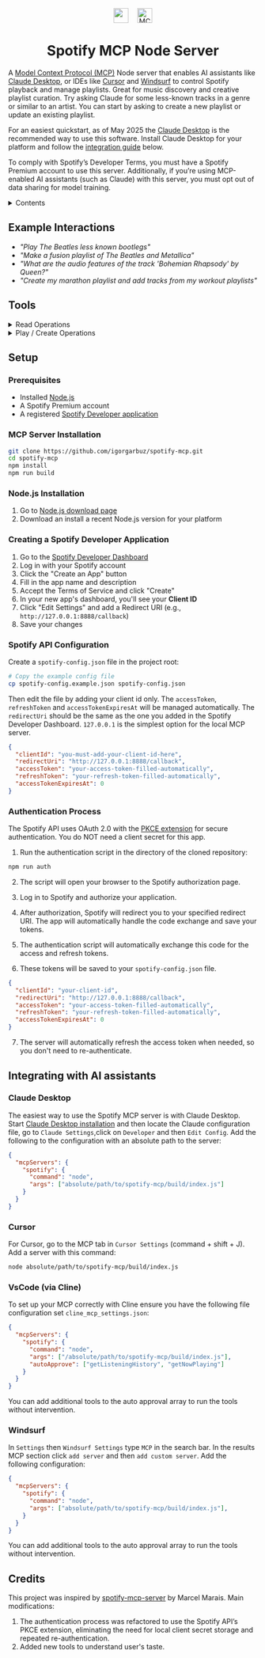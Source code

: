 <div align="center">
  <div style="display: flex; align-items: center; justify-content: center; gap: 10px; margin-bottom: 10px;">
    <img src="https://upload.wikimedia.org/wikipedia/commons/8/84/Spotify_icon.svg" width="30" height="30" style="vertical-align:middle; margin-right:8px;">
    <picture style="vertical-align:middle;">
      <source srcset="https://mintlify.s3.us-west-1.amazonaws.com/mcp/logo/dark.svg" media="(prefers-color-scheme: dark)">
      <img src="https://mintlify.s3.us-west-1.amazonaws.com/mcp/logo/light.svg" width="auto" height="30" alt="MCP Logo">
    </picture>
</div>
<h1>Spotify MCP Node Server</h1>
</div>

A [Model Context Protocol (MCP)](https://modelcontextprotocol.io) Node server that enables AI assistants like [Claude Desktop](https://claude.ai/download), or IDEs like [Cursor](https://cursor.sh) and [Windsurf](https://windsurf.io) to control Spotify playback and manage playlists. Great for music discovery and creative playlist curation. Try asking Claude for some less-known tracks in a genre or similar to an artist. You can start by asking to create a new playlist or update an existing playlist.

For an easiest quickstart, as of May 2025 the [Claude Desktop](https://claude.ai/download) is the recommended way to use this software. Install Claude Desktop for your platform and follow the [integration guide](#integrating-with-ai-assistants) below.

To comply with Spotify’s Developer Terms, you must have a Spotify Premium account to use this server. Additionally, if you’re using MCP-enabled AI assistants (such as Claude) with this server, you must opt out of data sharing for model training.

<details>
<summary>Contents</summary>

- [Example Interactions](#example-interactions)
- [Tools](#tools)
  - [Read Operations](#read-operations)
  - [Play / Create Operations](#play--create-operations)
- [Setup](#setup)
  - [Prerequisites](#prerequisites)
  - [Installation](#installation)
  - [Creating a Spotify Developer Application](#creating-a-spotify-developer-application)
  - [Spotify API Configuration](#spotify-api-configuration)
  - [Authentication Process](#authentication-process)
- [Integrating with AI assistants](#integrating-with-ai-assistants)
</details>

## Example Interactions

- _"Play The Beatles less known bootlegs"_
- _"Make a fusion playlist of The Beatles and Metallica"_
- _"What are the audio features of the track 'Bohemian Rhapsody' by Queen?"_
- _"Create my marathon playlist and add tracks from my workout playlists"_

## Tools

<details>
<summary>Read Operations</summary>

1. **searchSpotify**

   - **Description**: Search for tracks, albums, artists, or playlists on Spotify
   - **Parameters**:
     - `query` (string): The search term
     - `type` (string): Type of item to search for (track, album, artist, playlist)
     - `limit` (number, optional): Maximum number of results to return (10-50)
   - **Returns**: List of matching items with their IDs, names, and additional details
   - **Example**: `searchSpotify("bohemian rhapsody", "track", 20)`

2. **getNowPlaying**

   - **Description**: Get information about the currently playing track on Spotify
   - **Parameters**: None
   - **Returns**: Object containing track name, artist, album, playback progress, duration, and playback state
   - **Example**: `getNowPlaying()`

3. **getMyPlaylists**

   - **Description**: Get a list of the current user's playlists on Spotify
   - **Parameters**:
     - `limit` (number, optional): Maximum number of playlists to return (default: 20)
     - `offset` (number, optional): Index of the first playlist to return (default: 0)
   - **Returns**: Array of playlists with their IDs, names, track counts, and public status
   - **Example**: `getMyPlaylists(10, 0)`

4. **getPlaylistTracks**

   - **Description**: Get a list of tracks in a specific Spotify playlist
   - **Parameters**:
     - `playlistId` (string): The Spotify ID of the playlist
     - `limit` (number, optional): Maximum number of tracks to return (default: 100)
     - `offset` (number, optional): Index of the first track to return (default: 0)
   - **Returns**: Array of tracks with their IDs, names, artists, album, duration, and added date
   - **Example**: `getPlaylistTracks("37i9dQZEVXcJZyENOWUFo7")`

5. **getRecentlyPlayed**

   - **Description**: Retrieves a list of recently played tracks from Spotify.
   - **Parameters**:
     - `limit` (number, optional): A number specifying the maximum number of tracks to return.
   - **Returns**: If tracks are found it returns a formatted list of recently played tracks else a message stating: "You don't have any recently played tracks on Spotify".
   - **Example**: `getRecentlyPlayed({ limit: 10 })`

6. **getRecentlyPlayed**

   - **Description**: Retrieves a list of recently played tracks from Spotify.
   - **Parameters**:
     - `limit` (number, optional): A number specifying the maximum number of tracks to return.
   - **Returns**: If tracks are found it returns a formatted list of recently played tracks else a message stating: "You don't have any recently played tracks on Spotify".
   - **Example**: `getRecentlyPlayed({ limit: 10 })`

7. **getFollowedArtists**

   - **Description**: Retrieves a list of artists the user is following on Spotify.
   - **Parameters**:
     - `after` (string, optional): The last artist ID from the previous request. Cursor for pagination.
     - `limit` (number, optional): Maximum number of artists to return (1-50).
   - **Returns**: If artists are found it returns a formatted list of followed artists else a message stating: "You don't follow any artists on Spotify".
   - **Example**: `getFollowedArtists({ limit: 10 })`

8. **getUserTopItems**

   - **Description**: Retrieves a list of the user's top artists or tracks.
   - **Parameters**:
     - `type` (string): The type of items to get top for. Must be "artists" or "tracks".
     - `time_range` (string): The time range for the top items. Must be "short_term", "medium_term", or "long_term".
     - `limit` (number, optional): Maximum number of items to return (1-50).
     - `offset` (number, optional): Index of the first item to return. Defaults to 0.
   - **Returns**: If items are found it returns a formatted list of top items else a message stating: "You don't have any top items on Spotify".
   - **Example**: `getUserTopItems({ type: "artists", time_range: "short_term", limit: 10 })`



</details>

<details>
<summary>Play / Create Operations</summary>

1. **playMusic**

   - **Description**: Start playing a track, album, artist, or playlist on Spotify
   - **Parameters**:
     - `uri` (string, optional): Spotify URI of the item to play (overrides type and id)
     - `type` (string, optional): Type of item to play (track, album, artist, playlist)
     - `id` (string, optional): Spotify ID of the item to play
     - `deviceId` (string, optional): ID of the device to play on
   - **Returns**: Success status
   - **Example**: `playMusic({ uri: "spotify:track:6rqhFgbbKwnb9MLmUQDhG6" })`
   - **Alternative**: `playMusic({ type: "track", id: "6rqhFgbbKwnb9MLmUQDhG6" })`

2. **pausePlayback**

   - **Description**: Pause the currently playing track on Spotify
   - **Parameters**:
     - `deviceId` (string, optional): ID of the device to pause
   - **Returns**: Success status
   - **Example**: `pausePlayback()`

3. **skipToNext**

   - **Description**: Skip to the next track in the current playback queue
   - **Parameters**:
     - `deviceId` (string, optional): ID of the device
   - **Returns**: Success status
   - **Example**: `skipToNext()`

4. **skipToPrevious**

   - **Description**: Skip to the previous track in the current playback queue
   - **Parameters**:
     - `deviceId` (string, optional): ID of the device
   - **Returns**: Success status
   - **Example**: `skipToPrevious()`

5. **createPlaylist**

   - **Description**: Create a new playlist on Spotify
   - **Parameters**:
     - `name` (string): Name for the new playlist
     - `description` (string, optional): Description for the playlist
     - `public` (boolean, optional): Whether the playlist should be public (default: false)
   - **Returns**: Object with the new playlist's ID and URL
   - **Example**: `createPlaylist({ name: "Workout Mix", description: "Songs to get pumped up", public: false })`

6. **addTracksToPlaylist**

   - **Description**: Add tracks to an existing Spotify playlist
   - **Parameters**:
     - `playlistId` (string): ID of the playlist
     - `trackUris` (array): Array of track URIs or IDs to add
     - `position` (number, optional): Position to insert tracks
   - **Returns**: Success status and snapshot ID
   - **Example**: `addTracksToPlaylist({ playlistId: "3cEYpjA9oz9GiPac4AsH4n", trackUris: ["spotify:track:4iV5W9uYEdYUVa79Axb7Rh"] })`

7. **addToQueue**

   - **Description**: Adds a track, album, artist or playlist to the current playback queue
   - - **Parameters**:
     - `uri` (string, optional): Spotify URI of the item to add to queue (overrides type and id)
     - `type` (string, optional): Type of item to queue (track, album, artist, playlist)
     - `id` (string, optional): Spotify ID of the item to queue
     - `deviceId` (string, optional): ID of the device to queue on
   - **Returns**: Success status
   - **Example**: `addToQueue({ uri: "spotify:track:6rqhFgbbKwnb9MLmUQDhG6" })`
   - **Alternative**: `addToQueue({ type: "track", id: "6rqhFgbbKwnb9MLmUQDhG6" })`

</details>

## Setup

### Prerequisites

- Installed [Node.js](https://nodejs.org/)
- A Spotify Premium account
- A registered [Spotify Developer application](https://developer.spotify.com/dashboard/)

### MCP Server Installation

```bash
git clone https://github.com/igorgarbuz/spotify-mcp.git
cd spotify-mcp
npm install
npm run build
```

### Node.js Installation
1. Go to [Node.js download page](https://nodejs.org/en/download)
2. Download an install a recent Node.js version for your platform

### Creating a Spotify Developer Application

1. Go to the [Spotify Developer Dashboard](https://developer.spotify.com/dashboard/)
2. Log in with your Spotify account
3. Click the "Create an App" button
4. Fill in the app name and description
5. Accept the Terms of Service and click "Create"
6. In your new app's dashboard, you'll see your **Client ID**
7. Click "Edit Settings" and add a Redirect URI (e.g., `http://127.0.0.1:8888/callback`)
8. Save your changes

### Spotify API Configuration

Create a `spotify-config.json` file in the project root:

```bash
# Copy the example config file
cp spotify-config.example.json spotify-config.json
```

Then edit the file by adding your client id only. The `accessToken`, `refreshToken` and `accessTokenExpiresAt` will be managed automatically. The `redirectUri` should be the same as the one you added in the Spotify Developer Dashboard. `127.0.0.1` is the simplest option for the local MCP server.

```json
{
  "clientId": "you-must-add-your-client-id-here",
  "redirectUri": "http://127.0.0.1:8888/callback",
  "accessToken": "your-access-token-filled-automatically",
  "refreshToken": "your-refresh-token-filled-automatically",
  "accessTokenExpiresAt": 0
}
```

### Authentication Process

The Spotify API uses OAuth 2.0 with the [PKCE extension](https://developer.spotify.com/documentation/web-api/tutorials/code-pkce-flow) for secure authentication. You do NOT need a client secret for this app.

1. Run the authentication script in the directory of the cloned repository:

```bash
npm run auth
```

2. The script will open your browser to the Spotify authorization page.

3. Log in to Spotify and authorize your application.

4. After authorization, Spotify will redirect you to your specified redirect URI. The app will automatically handle the code exchange and save your tokens.

5. The authentication script will automatically exchange this code for the access and refresh tokens.

6. These tokens will be saved to your `spotify-config.json` file.

```json
{
  "clientId": "your-client-id",
  "redirectUri": "http://127.0.0.1:8888/callback",
  "accessToken": "your-access-token-filled-automatically",
  "refreshToken": "your-refresh-token-filled-automatically",
  "accessTokenExpiresAt": 0
}
```

7. The server will automatically refresh the access token when needed, so you don't need to re-authenticate.

## Integrating with AI assistants

### Claude Desktop

The easiest way to use the Spotify MCP server is with Claude Desktop. Start [Claude Desktop installation](https://claude.ai/download) and then locate the Claude configuration file, go to `Claude Settings`,click on `Developer` and then `Edit Config`. Add the following to the configuration with an absolute path to the server:

```json
{
  "mcpServers": {
    "spotify": {
      "command": "node",
      "args": ["absolute/path/to/spotify-mcp/build/index.js"]
    }
  }
}
```

### Cursor

For Cursor, go to the MCP tab in `Cursor Settings` (command + shift + J). Add a server with this command:

```bash
node absolute/path/to/spotify-mcp/build/index.js
```

### VsCode (via Cline)

To set up your MCP correctly with Cline ensure you have the following file configuration set `cline_mcp_settings.json`:

```json
{
  "mcpServers": {
    "spotify": {
      "command": "node",
      "args": ["/absolute/path/to/spotify-mcp/build/index.js"],
      "autoApprove": ["getListeningHistory", "getNowPlaying"]
    }
  }
}
```

You can add additional tools to the auto approval array to run the tools without intervention.

### Windsurf

In `Settings` then `Windsurf Settings` type `MCP` in the search bar. In the results MCP section click `add server` and then `add custom server`. Add the following configuration:

```json
{
  "mcpServers": {
    "spotify": {
      "command": "node",
      "args": ["absolute/path/to/spotify-mcp/build/index.js"],
    }
  }
}
```

You can add additional tools to the auto approval array to run the tools without intervention.

## Credits

This project was inspired by [spotify-mcp-server](https://github.com/marcelmarais/spotify-mcp-server) by Marcel Marais. Main modifications:
1. The authentication process was refactored to use the Spotify API’s PKCE extension, eliminating the need for local client secret storage and repeated re-authentication.
2. Added new tools to understand user's taste.